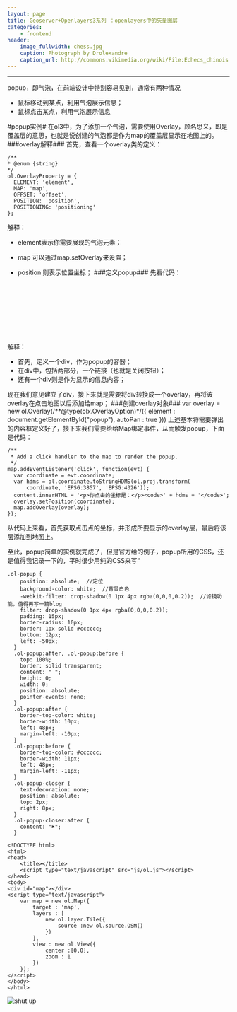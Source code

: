 ```yaml
---
layout: page
title: Geoserver+Openlayers3系列 ：openlayers中的矢量图层
categories:
    - frontend
header:
    image_fullwidth: chess.jpg
    caption: Photograph by Drolexandre
    caption_url: http://commons.wikimedia.org/wiki/File:Echecs_chinois.JPG
---
```

---
popup，即气泡，在前端设计中特别容易见到，通常有两种情况

* 鼠标移动到某点，利用气泡展示信息；
* 鼠标点击某点，利用气泡展示信息 

#popup实例#
  在ol3中，为了添加一个气泡，需要使用Overlay，顾名思义，即是覆盖层的意思，也就是说创建的气泡都是作为map的覆盖层显示在地图上的。
###overlay解释###
  首先，查看一个overlay类的定义：

    /** 
	* @enum {string} 
	*/  
	ol.OverlayProperty = {  
	  ELEMENT: 'element',  
	  MAP: 'map',  
	  OFFSET: 'offset',  
	  POSITION: 'position',  
	  POSITIONING: 'positioning'  
	};  
  解释：

* element表示你需要展现的气泡元素；
* map 可以通过map.setOverlay来设置；
* position 则表示位置坐标；
###定义popup###
先看代码：

    <div id="popup" class="ol-popup">  
    	<a href="#" id="popup-closer" class="ol-popup-closer"></a>  
   		 <div id="popup-content" style="width:300px; height:120px;"></div>  
	</div>
解释：

*  首先，定义一个div，作为popup的容器；
* 在div中，包括两部分，一个链接（也就是关闭按钮）；
* 还有一个div则是作为显示的信息内容；

现在我们意见建立了div，接下来就是需要将div转换成一个overlay，再将该overlay在点击地图以后添加给map；
###创建overlay对象###
    var overlay = new ol.Overlay(/**@type(olx.OverlayOption)*/({
		element : document.getElementById("popup"),
		autoPan : true
	}))
上述基本将需要弹出的内容框定义好了，接下来我们需要给给Map绑定事件，从而触发popup，下面是代码：

    /** 
	 * Add a click handler to the map to render the popup. 
	 */  
	map.addEventListener('click', function(evt) {  
	  var coordinate = evt.coordinate;  
	  var hdms = ol.coordinate.toStringHDMS(ol.proj.transform(  
	      coordinate, 'EPSG:3857', 'EPSG:4326'));  
	  content.innerHTML = '<p>你点击的坐标是：</p><code>' + hdms + '</code>';  
	  overlay.setPosition(coordinate);  
	  map.addOverlay(overlay);  
	});  
从代码上来看，首先获取点击点的坐标，并形成所要显示的overlay层，最后将该层添加到地图上。

至此，popup简单的实例就完成了，但是官方给的例子，popup所用的CSS，还是值得我记录一下的，平时很少用纯的CSS来写“

    .ol-popup {  
        position: absolute;  //定位 
        background-color: white;  //背景白色
        -webkit-filter: drop-shadow(0 1px 4px rgba(0,0,0,0.2));  //滤镜功能，值得再写一篇blog
        filter: drop-shadow(0 1px 4px rgba(0,0,0,0.2));  
        padding: 15px;  
        border-radius: 10px;  
        border: 1px solid #cccccc;  
        bottom: 12px;  
        left: -50px;  
      }  
      .ol-popup:after, .ol-popup:before {  
        top: 100%;  
        border: solid transparent;  
        content: " ";  
        height: 0;  
        width: 0;  
        position: absolute;  
        pointer-events: none;  
      }  
      .ol-popup:after {  
        border-top-color: white;  
        border-width: 10px;  
        left: 48px;  
        margin-left: -10px;  
      }  
      .ol-popup:before {  
        border-top-color: #cccccc;  
        border-width: 11px;  
        left: 48px;  
        margin-left: -11px;  
      }  
      .ol-popup-closer {  
        text-decoration: none;  
        position: absolute;  
        top: 2px;  
        right: 8px;  
      }  
      .ol-popup-closer:after {  
        content: "✖";  
      }  
 
	<!DOCTYPE html>
	<html>
	<head>
		<title></title>
		<script type="text/javascript" src="js/ol.js"></script>
	</head>
	<body>
	<div id="map"></div>
	<script type="text/javascript">
		var map = new ol.Map({
			target : 'map',
			layers : [
				new ol.layer.Tile({
					source :new ol.source.OSM()
				})
			],
			view : new ol.View({
				center :[0,0],
				zoom : 1
			})
		});
	</script>
	</body>
	</html>
![shut up](shawn_ol_popup_001.jpg)